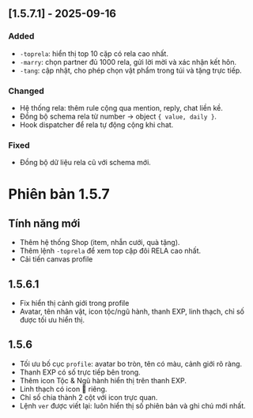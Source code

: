 ## [1.5.7.1] - 2025-09-16
### Added
- `-toprela`: hiển thị top 10 cặp có rela cao nhất.
- `-marry`: chọn partner đủ 1000 rela, gửi lời mời và xác nhận kết hôn.
- `-tang`: cập nhật, cho phép chọn vật phẩm trong túi và tặng trực tiếp.

### Changed
- Hệ thống rela: thêm rule cộng qua mention, reply, chat liền kề.
- Đồng bộ schema rela từ number → object `{ value, daily }`.
- Hook dispatcher để rela tự động cộng khi chat.

### Fixed
- Đồng bộ dữ liệu rela cũ với schema mới.

# Phiên bản 1.5.7

## Tính năng mới
- Thêm hệ thống Shop (item, nhẫn cưới, quà tặng).
- Thêm lệnh `-toprela` để xem top cặp đôi RELA cao nhất.
- Cải tiến canvas profile
 

## 1.5.6.1
- Fix hiển thị cảnh giới trong profile 
- Avatar, tên nhân vật, icon tộc/ngũ hành, thanh EXP, linh thạch, chỉ số được tối ưu hiển thị.


## 1.5.6
- Tối ưu bố cục `profile`: avatar bo tròn, tên có màu, cảnh giới rõ ràng.
- Thanh EXP có số trực tiếp bên trong.
- Thêm icon Tộc & Ngũ hành hiển thị trên thanh EXP.
- Linh thạch có icon 💎 riêng.
- Chỉ số chia thành 2 cột với icon trực quan.
- Lệnh `ver` được viết lại: luôn hiển thị số phiên bản và ghi chú mới nhất.
